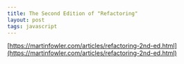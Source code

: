```yaml
---
title: The Second Edition of "Refactoring"
layout: post
tags: javascript
---
```


[https://martinfowler.com/articles/refactoring-2nd-ed.html](https://martinfowler.com/articles/refactoring-2nd-ed.html)